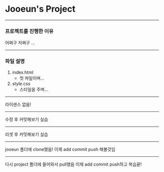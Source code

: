 # Jooeun's Project

--------------
### 프로젝트를 진행한 이유
어쩌구 저쩌구 ...

-------------

### 파일 설명
1. index.html
    - 첫 파일이며...
2. style.css
    - 스타일을 주며...

-----------------

라이센스 없음!

-----------------

수정 후 커밋해보기 실습 
    
-----------------

리셋 후 커밋해보기 실습

-----------------

jooeun 폴더에 clone했음!
이제 add commit push 해볼것임

----------------

다시 project 폴더에 들어와서 pull했음
이제 add commit push하고 복습끝!
